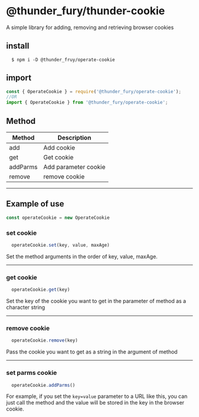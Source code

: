 # @thunder_fury/thunder-cookie
 A simple library for adding, removing and retrieving browser cookies

## install
```
  $ npm i -D @thunder_fruy/operate-cookie
```
## import
```ts
const { OperateCookie } = require('@thunder_fury/operate-cookie');
//OR
import { OperateCookie } from '@thunder_fury/operate-cookie';
```
## Method


|  Method  |  Description  |
| ---- | ---- |
|  add  |  Add cookie  |
|  get  |  Get cookie  |
|  addParms  |  Add parameter cookie  |
|  remove  |  remove cookie |

---
## Example of use

```ts
const operateCookie = new OperateCookie
```

### set cookie
```ts
  operateCookie.set(key, value, maxAge)
```
Set the method arguments in the order of key, value, maxAge.

---

### get cookie
```ts
  operateCookie.get(key)
```
Set the key of the cookie you want to get in the parameter of method as a character string

---

### remove cookie
```ts
  operateCookie.remove(key)
```

Pass the cookie you want to get as a string in the argument of method

---
### set parms cookie
```ts
  operateCookie.addParms()
```
For example, if you set the `key=value` parameter to a URL like this, you can just call the method and the value will be stored in the key in the browser cookie.
